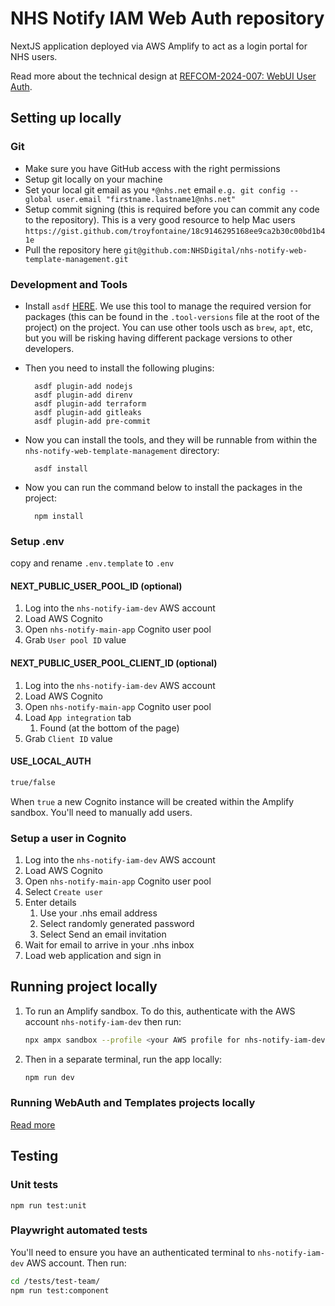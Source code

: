 # NHS Notify IAM Web Auth repository

NextJS application deployed via AWS Amplify to act as a login portal for NHS users.

Read more about the technical design at [REFCOM-2024-007: WebUI User Auth](https://nhsd-confluence.digital.nhs.uk/display/RIS/REFCOM-2024-007%3A+WebUI+User+Auth).

## Setting up locally

### Git

- Make sure you have GitHub access with the right permissions
- Setup git locally on your machine
- Set your local git email as you `*@nhs.net` email `e.g. git config --global user.email "firstname.lastname1@nhs.net"`
- Setup commit signing (this is required before you can commit any code to the repository). This is a very good resource to help Mac users `https://gist.github.com/troyfontaine/18c9146295168ee9ca2b30c00bd1b41e`
- Pull the repository here `git@github.com:NHSDigital/nhs-notify-web-template-management.git`

### Development and Tools

- Install `asdf` [HERE](https://asdf-vm.com/guide/getting-started.html#_2-download-asdf). We use this tool to manage the required version for packages (this can be found in the `.tool-versions` file at the root of the project) on the project. You can use other tools usch as `brew`, `apt`, etc, but you will be risking having different package versions to other developers.
- Then you need to install the following plugins:

  ```shell
    asdf plugin-add nodejs
    asdf plugin-add direnv
    asdf plugin-add terraform
    asdf plugin-add gitleaks
    asdf plugin-add pre-commit
  ```

- Now you can install the tools, and they will be runnable from within the `nhs-notify-web-template-management` directory:

  ```shell
    asdf install
  ```

- Now you can run the command below to install the packages in the project:

  ```shell
    npm install
  ```

### Setup .env

copy and rename `.env.template` to `.env`

#### NEXT_PUBLIC_USER_POOL_ID (optional)

1. Log into the `nhs-notify-iam-dev` AWS account
2. Load AWS Cognito
3. Open `nhs-notify-main-app` Cognito user pool
4. Grab `User pool ID` value

#### NEXT_PUBLIC_USER_POOL_CLIENT_ID (optional)

1. Log into the `nhs-notify-iam-dev` AWS account
2. Load AWS Cognito
3. Open `nhs-notify-main-app` Cognito user pool
4. Load `App integration` tab
   1. Found (at the bottom of the page)
5. Grab `Client ID` value

#### USE_LOCAL_AUTH

```bash
true/false
```

When `true` a new Cognito instance will be created within the Amplify sandbox. You'll need to manually add users.

### Setup a user in Cognito

1. Log into the `nhs-notify-iam-dev` AWS account
2. Load AWS Cognito
3. Open `nhs-notify-main-app` Cognito user pool
4. Select `Create user`
5. Enter details
   1. Use your .nhs email address
   2. Select randomly generated password
   3. Select Send an email invitation
6. Wait for email to arrive in your .nhs inbox
7. Load web application and sign in

## Running project locally

1. To run an Amplify sandbox. To do this, authenticate with the AWS account `nhs-notify-iam-dev` then run:

   ```bash
   npx ampx sandbox --profile <your AWS profile for nhs-notify-iam-dev account>
   ```

2. Then in a separate terminal, run the app locally:

   ```bash
   npm run dev
   ```

### Running WebAuth and Templates projects locally

[Read more](https://github.com/NHSDigital/nhs-notify-web-template-management/blob/main/README.md#running-templates-and-webauth-projects-locally)

## Testing

### Unit tests

```**bash**
npm run test:unit
```

### Playwright automated tests

You'll need to ensure you have an authenticated terminal to `nhs-notify-iam-dev` AWS account. Then run:

```bash
cd /tests/test-team/
npm run test:component
```
